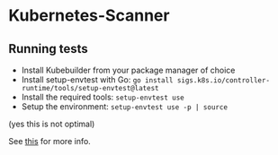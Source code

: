 # Kubernetes-Scanner

## Running tests

- Install Kubebuilder from your package manager of choice
- Install setup-envtest with Go: `go install sigs.k8s.io/controller-runtime/tools/setup-envtest@latest`
- Install the required tools: `setup-envtest use`
- Setup the environment: `setup-envtest use -p | source`

(yes this is not optimal)

See [this](https://pkg.go.dev/sigs.k8s.io/controller-runtime/tools/setup-envtest#section-readme)
for more info.
